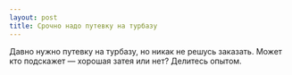 ```yaml
---
layout: post 
title: Срочно надо путевку на турбазу 
--- 
```

Давно нужно путевку на турбазу, но никак не решусь заказать. Может кто подскажет — хорошая затея или нет? Делитесь опытом.